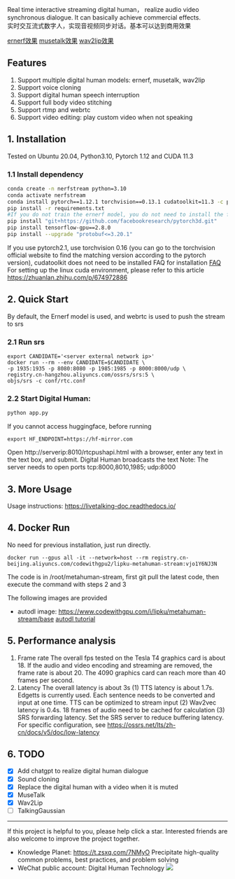 Real time interactive streaming digital human， realize audio video synchronous dialogue. It can basically achieve commercial effects.  
实时交互流式数字人，实现音视频同步对话。基本可以达到商用效果

[ernerf效果](https://www.bilibili.com/video/BV1PM4m1y7Q2/)  [musetalk效果](https://www.bilibili.com/video/BV1gm421N7vQ/)  [wav2lip效果](https://www.bilibili.com/video/BV1Bw4m1e74P/)

## Features
1. Support multiple digital human models: ernerf, musetalk, wav2lip
2. Support voice cloning
3. Support digital human speech interruption
4. Support full body video stitching
5. Support rtmp and webrtc
6. Support video editing: play custom video when not speaking

## 1. Installation

Tested on Ubuntu 20.04, Python3.10, Pytorch 1.12 and CUDA 11.3

### 1.1 Install dependency

```bash
conda create -n nerfstream python=3.10
conda activate nerfstream
conda install pytorch==1.12.1 torchvision==0.13.1 cudatoolkit=11.3 -c pytorch
pip install -r requirements.txt
#If you do not train the ernerf model, you do not need to install the following libraries
pip install "git+https://github.com/facebookresearch/pytorch3d.git"
pip install tensorflow-gpu==2.8.0
pip install --upgrade "protobuf<=3.20.1"
```
If you use pytorch2.1, use torchvision 0.16 (you can go to the torchvision official website to find the matching version according to the pytorch version), cudatoolkit does not need to be installed
FAQ for installation [FAQ](/assets/faq.md)
For setting up the linux cuda environment, please refer to this article https://zhuanlan.zhihu.com/p/674972886


## 2. Quick Start
By default, the Ernerf model is used, and webrtc is used to push the stream to srs
### 2.1 Run srs
```
export CANDIDATE='<server external network ip>'
docker run --rm --env CANDIDATE=$CANDIDATE \
-p 1935:1935 -p 8080:8080 -p 1985:1985 -p 8000:8000/udp \
registry.cn-hangzhou.aliyuncs.com/ossrs/srs:5 \
objs/srs -c conf/rtc.conf
```

### 2.2 Start Digital Human:

```python
python app.py
```

If you cannot access huggingface, before running
```
export HF_ENDPOINT=https://hf-mirror.com
```

Open http://serverip:8010/rtcpushapi.html with a browser, enter any text in the text box, and submit. Digital Human broadcasts the text
Note: The server needs to open ports tcp:8000,8010,1985; udp:8000

## 3. More Usage
Usage instructions: <https://livetalking-doc.readthedocs.io/>
  
## 4. Docker Run
No need for previous installation, just run directly.
```
docker run --gpus all -it --network=host --rm registry.cn-beijing.aliyuncs.com/codewithgpu2/lipku-metahuman-stream:vjo1Y6NJ3N
```
The code is in /root/metahuman-stream, first git pull the latest code, then execute the command with steps 2 and 3

The following images are provided
- autodl image: <https://www.codewithgpu.com/i/lipku/metahuman-stream/base>
[autodl tutorial](autodl/README.md)


## 5. Performance analysis
1. Frame rate
The overall fps tested on the Tesla T4 graphics card is about 18. If the audio and video encoding and streaming are removed, the frame rate is about 20. The 4090 graphics card can reach more than 40 frames per second.
2. Latency
The overall latency is about 3s
(1) TTS latency is about 1.7s. Edgetts is currently used. Each sentence needs to be converted and input at one time. TTS can be optimized to stream input
(2) Wav2vec latency is 0.4s. 18 frames of audio need to be cached for calculation
(3) SRS forwarding latency. Set the SRS server to reduce buffering latency. For specific configuration, see https://ossrs.net/lts/zh-cn/docs/v5/doc/low-latency

## 6. TODO
- [x] Add chatgpt to realize digital human dialogue
- [x] Sound cloning
- [x] Replace the digital human with a video when it is muted
- [x] MuseTalk
- [x] Wav2Lip
- [ ] TalkingGaussian

---
If this project is helpful to you, please help click a star. Interested friends are also welcome to improve the project together.
* Knowledge Planet: https://t.zsxq.com/7NMyO Precipitate high-quality common problems, best practices, and problem solving
* WeChat public account: Digital Human Technology
![](https://mmbiz.qpic.cn/sz_mmbiz_jpg/l3ZibgueFiaeyfaiaLZGuMGQXnhLWxibpJUS2gfs8Dje6JuMY8zu2tVyU9n8Zx1yaNncvKHBMibX0ocehoITy5qQEZg/640?wxfrom=12&tp=wxpic&usePicPrefetch=1&wx_fmt=jpeg&amp;from=appmsg)  

